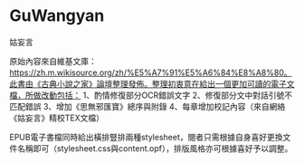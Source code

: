 # GuWangyan
姑妄言

原始內容來自維基文庫：https://zh.m.wikisource.org/zh/%E5%A7%91%E5%A6%84%E8%A8%80。此書由《古典小說之家》論壇整理發佈。整理初衷意在給出一個更加可讀的電子文檔，所做改動包括：
    1、酌情修復部分OCR錯誤文字
    2、修復部分文中對話引號不匹配錯誤
    3、增加《思無邪匯寶》總序與附錄
    4、每章增加校記內容（來自網絡《姑妄言》精校TEX文檔）

EPUB電子書檔同時給出橫排豎排兩種stylesheet，閱者只需根據自身喜好更換文件名稱即可（stylesheet.css與content.opf），排版風格亦可根據喜好予以調整。


